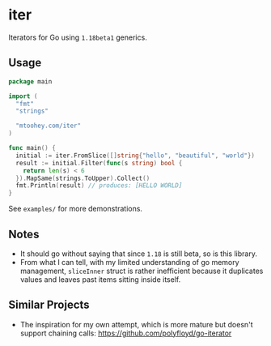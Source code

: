 # iter

Iterators for Go using `1.18beta1` generics.

## Usage

```go
package main

import (
  "fmt"
  "strings"

  "mtoohey.com/iter"
)

func main() {
  initial := iter.FromSlice([]string{"hello", "beautiful", "world"})
  result := initial.Filter(func(s string) bool {
    return len(s) < 6
  }).MapSame(strings.ToUpper).Collect()
  fmt.Println(result) // produces: [HELLO WORLD]
}
```

See `examples/` for more demonstrations.

## Notes

- It should go without saying that since `1.18` is still beta, so is this library.
- From what I can tell, with my limited understanding of go memory management, `sliceInner` struct is rather inefficient because it duplicates values and leaves past items sitting inside itself.

## Similar Projects

- The inspiration for my own attempt, which is more mature but doesn't support chaining calls: <https://github.com/polyfloyd/go-iterator>

